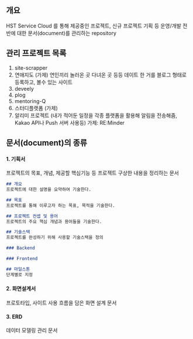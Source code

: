 ## 개요
HST Service Cloud 를 통해 제공중인 프로젝트, 신규 프로젝트 기획 등 운영/개발 전반에 대한 문서(document)를 관리하는 repository

## 관리 프로젝트 목록
1. site-scrapper
2. 연애지도 (가제)
   연인끼리 놀러온 곳 다녀온 곳 등등 데이트 한 거를 블로그 형태로 등록하고, 볼수 있는 사이트
3. deveely
4. plog
5. mentoring-Q
6. 스터디플랫폼 (가제)
7. 알리미 프로젝트 (내가 적어둔 일정을 각종 플랫폼을 활용해 알림을 전송해줌, Kakao API나 Push 서버 사용등)
   가제: RE:Minder

## 문서(document)의 종류
#### 1. 기획서
프로젝트의 목표, 개념, 제공할 핵심기능 등 프로젝트 구상한 내용을 정리하는 문서

```markdown
## 개요
프로젝트에 대한 설명을 요약하여 기술한다.

## 목표
프로젝트를 통해 이루고자 하는 목표, 목적을 기술한다.

## 프로젝트 컨셉 및 용어
프로젝트의 주요 핵심 개념과 용어들을 기술한다.

## 기술스택
프로젝트를 완성하기 위해 사용할 기술스택을 정의

### Backend

### Frontend

## 마일스톤
단계별로 지정
```

#### 2. 화면설계서
프로토타입, 사이트 사용 흐름을 담은 화면 설계 문서
#### 3. ERD 
데이터 모델링 관리 문서
